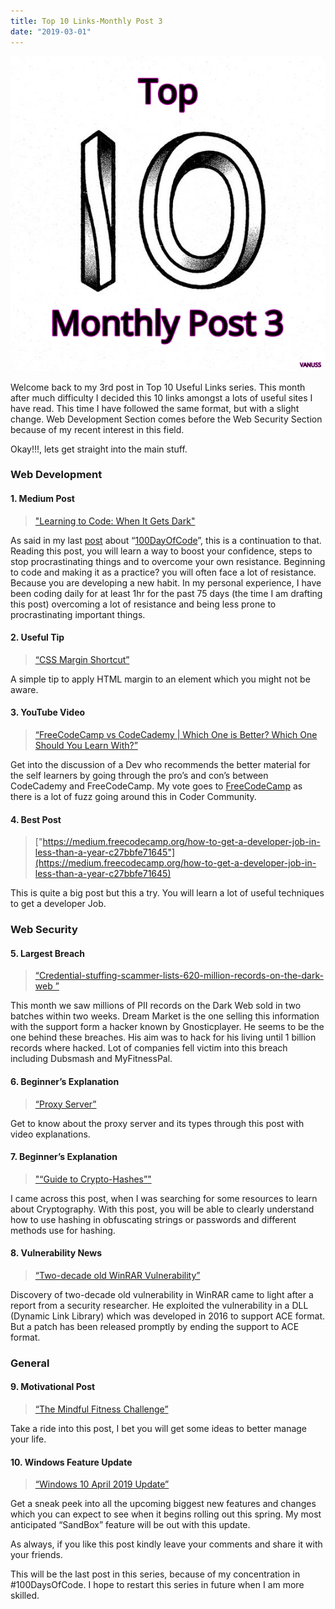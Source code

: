 ```yaml
---
title: Top 10 Links-Monthly Post 3
date: "2019-03-01"
---
```


![Image for Post 3](10-cool-things-3.png)

Welcome back to my 3rd post in Top 10 Useful Links series. This month after much difficulty I decided this 10 links amongst a lots of useful sites I have read. This time I have followed the same format, but with a slight change. Web Development Section comes before the Web Security Section because of my recent interest in this field.

Okay!!!, lets get straight into the main stuff.

### Web Development

#### 1\. Medium Post

> ["Learning to Code: When It Gets Dark"](https://medium.freecodecamp.org/learning-to-code-when-it-gets-dark-e485edfb58fd)

As said in my last [post](https://vanuss.in/blog/posts/post_2.html) about “[100DayOfCode](https://www.100daysofcode.com/)”, this is a continuation to that. Reading this post, you will learn a way to boost your confidence, steps to stop procrastinating things and to overcome your own resistance. Beginning to code and making it as a practice? you will often face a lot of resistance. Because you are developing a new habit. In my personal experience, I have been coding daily for at least 1hr for the past 75 days (the time I am drafting this post) overcoming a lot of resistance and being less prone to procrastinating important things.

#### 2\. Useful Tip

> [“CSS Margin Shortcut”](https://twitter.com/DanEnglishby/status/1097888816113872896)

A simple tip to apply HTML margin to an element which you might not be aware.

#### 3\. YouTube Video

> [“FreeCodeCamp vs CodeCademy | Which One is Better? Which One Should You Learn With?”](https://www.youtube.com/watch?v=0JSHubLg7NE)

Get into the discussion of a Dev who recommends the better material for the self learners by going through the pro’s and con’s between CodeCademy and FreeCodeCamp. My vote goes to [FreeCodeCamp](https://www.freecodecamp.org/) as there is a lot of fuzz going around this in Coder Community.

#### 4\. Best Post

> ["https://medium.freecodecamp.org/how-to-get-a-developer-job-in-less-than-a-year-c27bbfe71645"](https://medium.freecodecamp.org/how-to-get-a-developer-job-in-less-than-a-year-c27bbfe71645)

This is quite a big post but this a try. You will learn a lot of useful techniques to get a developer Job.

### Web Security

#### 5\. Largest Breach

> [“Credential-stuffing-scammer-lists-620-million-records-on-the-dark-web ”](https://latesthackingnews.com/2019/02/14/credential-stuffing-scammer-lists-620-million-records-on-the-dark-web/)

This month we saw millions of PII records on the Dark Web sold in two batches within two weeks. Dream Market is the one selling this information with the support form a hacker known by Gnosticplayer. He seems to be the one behind these breaches. His aim was to hack for his living until 1 billion records where hacked. Lot of companies fell victim into this breach including Dubsmash and MyFitnessPal.

#### 6\. Beginner’s Explanation

> [“Proxy Server”](https://whatis.techtarget.com/definition/proxy-server)

Get to know about the proxy server and its types through this post with video explanations.

#### 7\. Beginner’s Explanation

> ["“Guide to Crypto-Hashes”"](http://www.unixwiz.net/techtips/iguide-crypto-hashes.html)

I came across this post, when I was searching for some resources to learn about Cryptography. With this post, you will be able to clearly understand how to use hashing in obfuscating strings or passwords and different methods use for hashing.

#### 8\. Vulnerability News

> [“Two-decade old WinRAR Vulnerability”](https://latesthackingnews.com/2019/02/23/an-old-winrar-vulnerability-left-users-at-risk-for-two-decades/)

Discovery of two-decade old vulnerability in WinRAR came to light after a report from a security researcher. He exploited the vulnerability in a DLL (Dynamic Link Library) which was developed in 2016 to support ACE format. But a patch has been released promptly by ending the support to ACE format.

### General

#### 9\. Motivational Post

> [“The Mindful Fitness Challenge”](https://zenhabits.net/mfchallenge/)

Take a ride into this post, I bet you will get some ideas to better manage your life.

#### 10\. Windows Feature Update

> [“Windows 10 April 2019 Update”](https://www.windowscentral.com/hands-windows-10-april-2019-update-video)

Get a sneak peek into all the upcoming biggest new features and changes which you can expect to see when it begins rolling out this spring. My most anticipated “SandBox” feature will be out with this update.

As always, if you like this post kindly leave your comments and share it with your friends.

This will be the last post in this series, because of my concentration in #100DaysOfCode. I hope to restart this series in future when I am more skilled.
